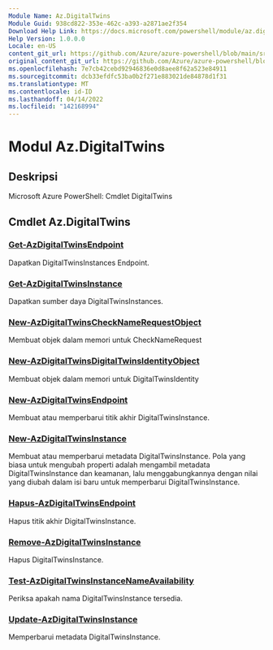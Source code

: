```yaml
---
Module Name: Az.DigitalTwins
Module Guid: 938cd822-353e-462c-a393-a2871ae2f354
Download Help Link: https://docs.microsoft.com/powershell/module/az.digitaltwins
Help Version: 1.0.0.0
Locale: en-US
content_git_url: https://github.com/Azure/azure-powershell/blob/main/src/DigitalTwins/help/Az.DigitalTwins.md
original_content_git_url: https://github.com/Azure/azure-powershell/blob/main/src/DigitalTwins/help/Az.DigitalTwins.md
ms.openlocfilehash: 7e7cb42cebd92946836e0d8aee8f62a523e84911
ms.sourcegitcommit: dcb33efdfc53ba0b2f271e883021de84878d1f31
ms.translationtype: MT
ms.contentlocale: id-ID
ms.lasthandoff: 04/14/2022
ms.locfileid: "142168994"
---
```

# Modul Az.DigitalTwins
## Deskripsi
Microsoft Azure PowerShell: Cmdlet DigitalTwins

## Cmdlet Az.DigitalTwins
### [Get-AzDigitalTwinsEndpoint](Get-AzDigitalTwinsEndpoint.md)
Dapatkan DigitalTwinsInstances Endpoint.

### [Get-AzDigitalTwinsInstance](Get-AzDigitalTwinsInstance.md)
Dapatkan sumber daya DigitalTwinsInstances.

### [New-AzDigitalTwinsCheckNameRequestObject](New-AzDigitalTwinsCheckNameRequestObject.md)
Membuat objek dalam memori untuk CheckNameRequest

### [New-AzDigitalTwinsDigitalTwinsIdentityObject](New-AzDigitalTwinsDigitalTwinsIdentityObject.md)
Membuat objek dalam memori untuk DigitalTwinsIdentity

### [New-AzDigitalTwinsEndpoint](New-AzDigitalTwinsEndpoint.md)
Membuat atau memperbarui titik akhir DigitalTwinsInstance.

### [New-AzDigitalTwinsInstance](New-AzDigitalTwinsInstance.md)
Membuat atau memperbarui metadata DigitalTwinsInstance.
Pola yang biasa untuk mengubah properti adalah mengambil metadata DigitalTwinsInstance dan keamanan, lalu menggabungkannya dengan nilai yang diubah dalam isi baru untuk memperbarui DigitalTwinsInstance.

### [Hapus-AzDigitalTwinsEndpoint](Remove-AzDigitalTwinsEndpoint.md)
Hapus titik akhir DigitalTwinsInstance.

### [Remove-AzDigitalTwinsInstance](Remove-AzDigitalTwinsInstance.md)
Hapus DigitalTwinsInstance.

### [Test-AzDigitalTwinsInstanceNameAvailability](Test-AzDigitalTwinsInstanceNameAvailability.md)
Periksa apakah nama DigitalTwinsInstance tersedia.

### [Update-AzDigitalTwinsInstance](Update-AzDigitalTwinsInstance.md)
Memperbarui metadata DigitalTwinsInstance.

